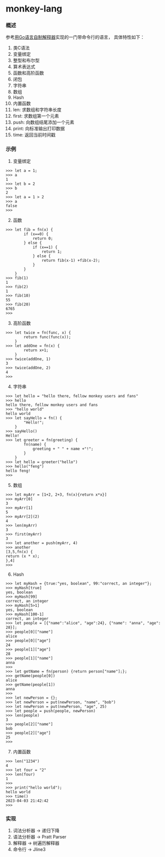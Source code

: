 # monkey-lang

### 概述
参考[用Go语言自制解释器](https://book.douban.com/subject/35909085/)实现的一门带命令行的语言， 具体特性如下：
1. 类C语法
2. 变量绑定
3. 整型和布尔型
4. 算术表达式
5. 函数和高阶函数
6. 闭包
7. 字符串
8. 数组
9. Hash
10. 内置函数
   1. len: 求数组和字符串长度
   2. first: 求数组第一个元素
   3. push: 向数组结尾添加一个元素
   4. print: 向标准输出打印数据
   5. time: 返回当前时间戳


### 示例
1. 变量绑定
```shell
>>> let a = 1;
>>> a
1
>>> let b = 2
>>> b
2
>>> let a = 1 > 2
>>> a
false
>>> 
```
2. 函数
```shell
>>> let fib = fn(x) {
        if (x==0) {
            return 0;
        } else {
            if (x==1) {
                return 1;
            } else {
                return fib(x-1) +fib(x-2);
            }
        }
    }
>>> fib(1)
1
>>> fib(2)
1
>>> fib(10)
55
>>> fib(20)
6765
>>> 
```
3. 高阶函数
```shell
>>> let twice = fn(func, x) {
        return func(func(x));
    }
>>> let addOne = fn(x) {
        return x+1;
    }
>>> twice(addOne, 1)
3
>>> twice(addOne, 2)
4
>>>
```
4. 字符串
```shell
>>> let hello = "hello there, fellow monkey users and fans"
>>> hello
hello there, fellow monkey users and fans
>>> "hello world"
hello world
>>> let sayHello = fn() {
        "Hello!";
    }
>>> sayHello()
Hello!
>>> let greeter = fn(greeting) {
        fn(name) {
            greeting + " " + name +"!";
        }
    }
>>> let hello = greeter("hello")
>>> hello("feng")
hello feng!
>>>
```
5. 数组
```shell
>>> let myArr = [1+2, 2+3, fn(x){return x*x}]
>>> myArr[0]
3
>>> myArr[1]
5
>>> myArr[2](2)
4
>>> len(myArr)
3
>>> first(myArr)
3
>>> let another = push(myArr, 4)
>>> another
[3,5,fn(x) {
return (x * x);
},4]
>>>
```
6. Hash
```shell
>>> let myHash = {true:"yes, boolean", 99:"correct, an integer"};
>>> myHash[true]
yes, boolean
>>> myHash[99]
correct, an integer
>>> myHash[5>1]
yes, boolean
>>> myHash[100-1]
correct, an integer
>>> let people = [{"name":"alice", "age":24}, {"name": "anna", "age": 28}];
>>> people[0]["name"]
alice
>>> people[0]["age"]
24
>>> people[1]["age"]
28
>>> people[1]["name"]
anna
>>> 
>>> let getName = fn(person) {return person["name"];};
>>> getName(people[0])
alice
>>> getName(people[1])
anna
>>>
>>> let newPerson = {};
>>> let newPerson = put(newPerson, "name", "bob")
>>> let newPerson = put(newPerson, "age", 25)
>>> let people = push(people, newPerson)
>>> len(people)
3
>>> people[2]["name"]
bob
>>> people[2]["age"]
25
>>>
```
7. 内置函数
```shell
>>> len("1234")
4
>>> let four = "2"
>>> len(four)
1
>>>
>>> print("hello world");
hello world
>>> time()
2023-04-03 21:42:42
>>> 
```

### 实现
1. 词法分析器 -> 递归下降
2. 语法分析器 -> Pratt Parser
3. 解释器 -> 树遍历解释器
4. 命令行 -> Jline3